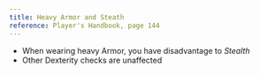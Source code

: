 ```yaml
---
title: Heavy Armor and Steath
reference: Player's Handbook, page 144
---
```


- When wearing heavy Armor, you have disadvantage to _Stealth_
- Other Dexterity checks are unaffected
